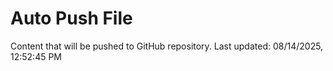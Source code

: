 # Auto Push File

Content that will be pushed to GitHub repository.
Last updated: 08/14/2025, 12:52:45 PM